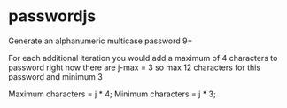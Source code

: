 # passwordjs
Generate an alphanumeric multicase password 9+


For each additional iteration you would add a maximum of 4 characters to password right now there are j-max = 3
so max 12 characters for this password 
and minimum 3

Maximum characters = j * 4;
Minimum characters = j * 3;
